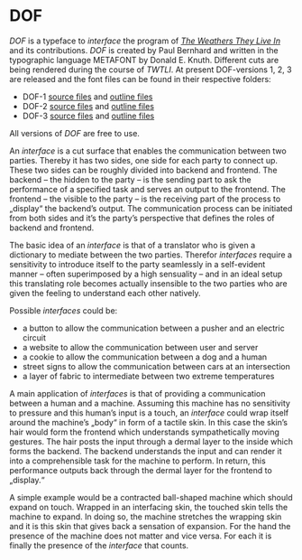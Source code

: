 # DOF

_DOF_ is a typeface to _interface_ the program of _[The Weathers They Live In](http://twtli.nicolaarthen.com)_ and its contributions. _DOF_ is created by Paul Bernhard and written in the typographic language METAFONT by Donald E. Knuth. Different cuts are being rendered during the course of _TWTLI_. At present DOF-versions 1, 2, 3 are released and the font files can be found in their respective folders:

- DOF-1 [source files](/DOF-1/source) and [outline files](/DOF-1/outline)
- DOF-2 [source files](/DOF-2/source) and [outline files](/DOF-2/outline)
- DOF-3 [source files](/DOF-3/source) and [outline files](/DOF-3/outline)

All versions of _DOF_ are free to use.

An _interface_ is a cut surface that enables the communication between two parties. Thereby it has two sides, one side for each party to connect up. These two sides can be roughly divided into backend and frontend. The backend – the hidden to the party – is the sending part to ask the performance of a specified task and serves an output to the frontend. The frontend – the visible to the party – is the receiving part of the process to „display“ the backend’s output. The communication process can be initiated from both sides and it’s the party’s perspective that defines the roles of backend and frontend.

The basic idea of an _interface_ is that of a translator who is given a dictionary to mediate between the two parties. Therefor _interfaces_ require a sensitivity to introduce itself to the party seamlessly in a self-evident manner – often superimposed by a high sensuality – and in an ideal setup this translating role becomes actually insensible to the two parties who are given the feeling to understand each other natively. 

Possible _interfaces_ could be:
- a button to allow the communication between a pusher and an electric circuit
- a website to allow the communication between user and server
- a cookie to allow the communication between a dog and a human
- street signs to allow the communication between cars at an intersection
- a layer of fabric to intermediate between two extreme temperatures

A main application of _interfaces_ is that of providing a communication between a human and a machine. Assuming this machine has no sensitivity to pressure and this human’s input is a touch, an _interface_ could wrap itself around the machine’s „body“ in form of a tactile skin. In this case the skin’s hair would form the frontend which understands sympathetically moving gestures. The hair posts the input through a dermal layer to the inside which forms the backend. The backend understands the input and can render it into a comprehensible task for the machine to perform. In return, this performance outputs back through the dermal layer for the frontend to „display.“

A simple example would be a contracted ball-shaped machine which should expand on touch. Wrapped in an interfacing skin, the touched skin tells the machine to expand. In doing so, the machine stretches the wrapping skin and it is this skin that gives back a sensation of expansion. For the hand the presence of the machine does not matter and vice versa. For each it is finally the presence of the _interface_ that counts.
